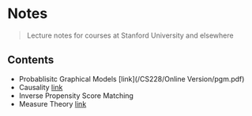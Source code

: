 # Notes

> Lecture notes for courses at Stanford University and elsewhere

## Contents

* Probablisitc Graphical Models [link](/CS228/Online Version/pgm.pdf)
* Causality [link](/Misc/causality.pdf)
* Inverse Propensity Score Matching 
* Measure Theory [link](/Misc/measure_theory.pdf)